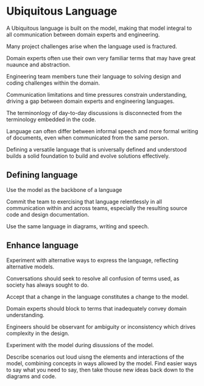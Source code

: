 # Ubiquitous Language

A Ubiquitous language is built on the model, making that model integral to all communication between domain experts and engineering.

Many project challenges arise when the language used is fractured.  

Domain experts often use their own very familiar terms that may have great nuaunce and abstraction.

Engineering team members tune their language to solving design and coding challenges within the domain. 

Communication limitations and time pressures constrain understanding, driving a gap between domain experts and engineering languages.

The terminonlogy of day-to-day discussions is disconnected from the terminology embedded in the code.

Language can often differ between informal speech and more formal writing of documents, even when communicated from the same person.

Defining a versatile language that is universally defined and understood builds a solid foundation to build and evolve solutions effectively.


## Defining language

Use the model as the backbone of a language

Commit the team to exercising that language relentlessly in all communication within and across teams, especially the resulting source code and design documentation.

Use the same language in diagrams, writing and speech.


## Enhance language

Experiment with alternative ways to express the language, reflecting alternative models.

Conversations should seek to resolve all confusion of terms used, as society has always sought to do.

Accept that a change in the language constitutes a change to the model.

Domain experts should block to terms that inadequately convey domain understanding.

Engineers should be observant for ambiguity or inconsistency which drives complexity in the design.

Experiment with the model during disussions of the model.

Describe scenarios out loud uisng the elements and interactions of the model, combining concepts in ways allowed by the model.  Find easier ways to say what you need to say, then take thouse new ideas back down to the diagrams and code.

